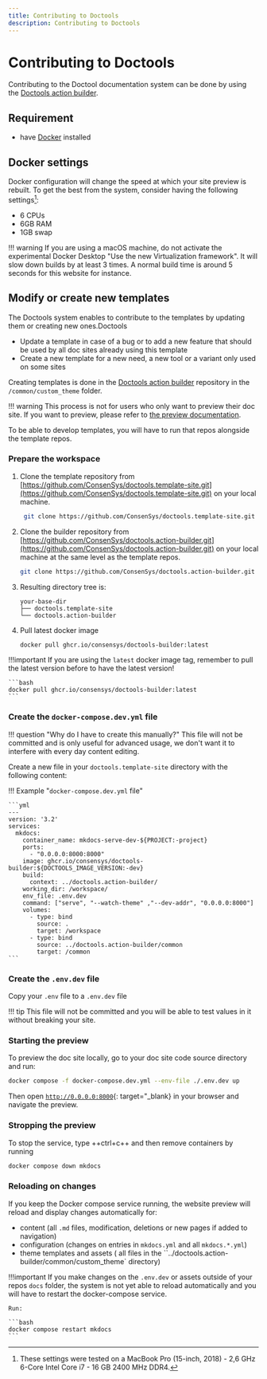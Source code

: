 ```yaml
---
title: Contributing to Doctools
description: Contributing to Doctools
---
```


# Contributing to Doctools

Contributing to the Doctool documentation system can be done by using the [Doctools action builder].

## Requirement

- have [Docker](https://docs.docker.com/get-docker/) installed

## Docker settings

Docker configuration will change the speed at which your site preview is rebuilt.
To get the best from the system, consider having the following settings[^1]:

- 6 CPUs
- 6GB RAM
- 1GB swap

!!! warning
    If you are using a macOS machine, do not activate the experimental Docker Desktop "Use the new Virtualization framework". It will slow down builds by at least 3 times. A normal build time is around 5 seconds for this website for instance.

[^1]:
    These settings were tested on a MacBook Pro (15-inch, 2018) - 2,6 GHz 6-Core Intel Core i7 - 16 GB 2400 MHz DDR4.

## Modify or create new templates

The Doctools system enables to contribute to the templates by updating them or creating new ones.Doctools

- Update a template in case of a bug or to add a new feature that should be used by all doc sites already using this template
- Create a new template for a new need, a new tool or a variant only used on some sites

Creating templates is done in the [Doctools action builder] repository in the `/common/custom_theme` folder.

!!! warning
    This process is not for users who only want to preview their doc site.
    If you want to preview, please refer to [the preview documentation](../preview_the_doc_site/index.md).

To be able to develop templates, you will have to run that repos alongside the template repos.

### Prepare the workspace

1. Clone the template repository from [https://github.com/ConsenSys/doctools.template-site.git](https://github.com/ConsenSys/doctools.template-site.git) on your local machine.

   ```bash
    git clone https://github.com/ConsenSys/doctools.template-site.git
    ```

1. Clone the builder repository from [https://github.com/ConsenSys/doctools.action-builder.git](https://github.com/ConsenSys/doctools.action-builder.git) on your local machine at the same level as the template repos.

    ```bash
    git clone https://github.com/ConsenSys/doctools.action-builder.git
    ```

1. Resulting directory tree is:

    ```text
    your-base-dir
    ├── doctools.template-site
    └── doctools.action-builder
    ```

1. Pull latest docker image

    ```bash
    docker pull ghcr.io/consensys/doctools-builder:latest
    ```

!!!important
    If you are using the `latest` docker image tag, remember to pull the latest version before to have the latest version!

    ```bash
    docker pull ghcr.io/consensys/doctools-builder:latest
    ```

### Create the `docker-compose.dev.yml` file

!!! question "Why do I have to create this manually?"
    This file will not be committed and is only useful for advanced usage,
    we don't want it to interfere with every day content editing.

Create a new file in your `doctools.template-site` directory with the following content:

!!! Example "`docker-compose.dev.yml` file"

    ```yml
    ---
    version: '3.2'
    services:
      mkdocs:
        container_name: mkdocs-serve-dev-${PROJECT:-project}
        ports:
          - "0.0.0.0:8000:8000"
        image: ghcr.io/consensys/doctools-builder:${DOCTOOLS_IMAGE_VERSION:-dev}
        build:
          context: ../doctools.action-builder/
        working_dir: /workspace/
        env_file: .env.dev
        command: ["serve", "--watch-theme" ,"--dev-addr", "0.0.0.0:8000"]
        volumes:
          - type: bind
            source: .
            target: /workspace
          - type: bind
            source: ../doctools.action-builder/common
            target: /common
    ```

### Create the `.env.dev` file

Copy your `.env` file to a `.env.dev` file

!!! tip
    This file will not be committed and you will be able to test values in it without breaking your site.

### Starting the preview

To preview the doc site locally, go to your doc site code source directory and run:

```bash
docker compose -f docker-compose.dev.yml --env-file ./.env.dev up
```

Then open [`http://0.0.0.0:8000`](http://0.0.0.0:8000){: target="_blank} in your browser and navigate the preview.

### Stropping the preview

To stop the service, type ++ctrl+c++ and then remove containers by running

```bash
docker compose down mkdocs
```

### Reloading on changes

If you keep the Docker compose service running,
the website preview will reload and display changes automatically for:

- content (all `.md` files, modification, deletions or new pages if added to navigation)
- configuration (changes on entries in `mkdocs.yml` and all `mkdocs.*.yml`)
- theme templates and assets ( all files in the ``../doctools.action-builder/common/custom_theme` directory)

!!!important
    If you make changes on the `.env.dev` or assets outside of your repos `docs` folder,
    the system is not yet able to reload automatically and you will have to restart the docker-compose service.

    Run:

    ```bash
    docker compose restart mkdocs
    ```

[Doctools action builder]: https://github.com/ConsenSys/doctools.action-builder
